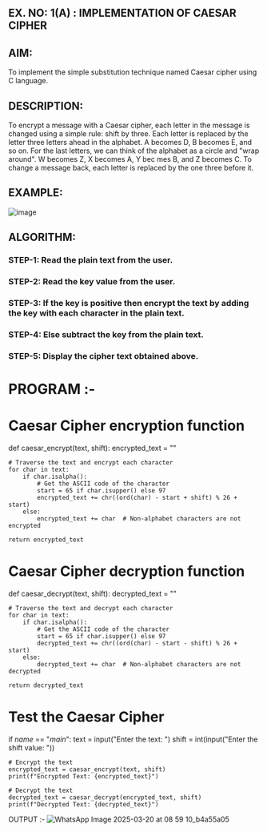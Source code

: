 ## EX. NO: 1(A) : IMPLEMENTATION OF CAESAR CIPHER
 

## AIM:

To implement the simple substitution technique named Caesar cipher using C language.

## DESCRIPTION:

To encrypt a message with a Caesar cipher, each letter in the message is changed using a simple rule: shift by three. Each letter is replaced by the letter three letters ahead in the alphabet. A becomes D, B becomes E, and so on. For the last letters, we can think of the
alphabet as a circle and "wrap around". W becomes Z, X becomes A, Y bec mes B, and Z
becomes C. To change a message back, each letter is replaced by the one three before it.

## EXAMPLE:



![image](https://github.com/Hemamanigandan/CNS/assets/149653568/eb9c6c43-8c80-4cdd-b9d4-91705a311c79)


## ALGORITHM:

### STEP-1: Read the plain text from the user.
### STEP-2: Read the key value from the user.
### STEP-3: If the key is positive then encrypt the text by adding the key with each character in the plain text.
### STEP-4: Else subtract the key from the plain text.
### STEP-5: Display the cipher text obtained above.


# PROGRAM :-
# Caesar Cipher encryption function
def caesar_encrypt(text, shift):
    encrypted_text = ""
    
    # Traverse the text and encrypt each character
    for char in text:
        if char.isalpha():
            # Get the ASCII code of the character
            start = 65 if char.isupper() else 97
            encrypted_text += chr((ord(char) - start + shift) % 26 + start)
        else:
            encrypted_text += char  # Non-alphabet characters are not encrypted
    
    return encrypted_text

# Caesar Cipher decryption function
def caesar_decrypt(text, shift):
    decrypted_text = ""
    
    # Traverse the text and decrypt each character
    for char in text:
        if char.isalpha():
            # Get the ASCII code of the character
            start = 65 if char.isupper() else 97
            decrypted_text += chr((ord(char) - start - shift) % 26 + start)
        else:
            decrypted_text += char  # Non-alphabet characters are not decrypted
    
    return decrypted_text

# Test the Caesar Cipher
if _name_ == "_main_":
    text = input("Enter the text: ")
    shift = int(input("Enter the shift value: "))

    # Encrypt the text
    encrypted_text = caesar_encrypt(text, shift)
    print(f"Encrypted Text: {encrypted_text}")
    
    # Decrypt the text
    decrypted_text = caesar_decrypt(encrypted_text, shift)
    print(f"Decrypted Text: {decrypted_text}")


OUTPUT :-
![WhatsApp Image 2025-03-20 at 08 59 10_b4a55a05](https://github.com/user-attachments/assets/70658463-28d1-47d2-932f-ca017841ae12)

